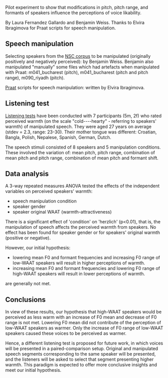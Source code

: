 Pilot experiment to show that modifications in pitch, pitch range, and formants of speakers influence the perceptions of voice likability.

By Laura Fernandez Gallardo and Benjamin Weiss. Thanks to Elvira Ibragimova for Praat scripts for speech manipulation.



## Speech manipulation

Selecting speakers from the [NSC corpus](http://www.qu.tu-berlin.de/?id=nsc-corpus) to be manipulated (originally positively and negatively perceived): by Benjamin Weiss. Benjamin also manipulated "manually" some files which had artefacts when manipulated with Praat: m041_bucharest (pitch), m041_bucharest (pitch and pitch range), m090_riyadh (pitch).

[Praat](http://www.fon.hum.uva.nl/praat/) scripts for speech manipulation: written by Elvira Ibragimova. 



## Listening test

[Listening tests](https://github.com/laufergall/Speaker_Characteristics_Of_Manipulated_Speech/tree/master/listening_test) have been conducted with 7 participants (5m, 2f) who rated perceived warmth (on the scale "cold----hearty" - referring to speakers' warmth) of manipulated speech. They were aged 27 years on average (stdev = 2.3, range: 23-30). Their mother tongue was different: Croatian, Bangla, Polish, Nepalese, Spanish, German, Dutch.

The speech stimuli consisted of 8 speakers and 5 manipulation conditions. These involved the variation of: mean pitch, pitch range, combination of mean pitch and pitch range, combination of mean pitch and formant shift.



## Data analysis

A 3-way repeated measures ANOVA tested the effects of the independent variables on perceived speakers' warmth: 

* speech manipulation condition
* speaker gender
* speaker original WAAT (warmth-attractiveness)

There is a significant effect of 'condition' on 'herzlich' (p<0.01), that is, the manipulation of speech affects the perceived warmth from speakers. No effect has been found for speaker gender or for speakers' original warmth (positive or negative).

However, our initial hypothesis:

* lowering mean F0 and formant frequencies and increasing F0 range of low-WAAT speakers will result in higher perceptions of warmth.
* increasing mean F0 and formant frequencies and lowering F0 range of high-WAAT speakers will result in lower perceptions of warmth.

are generally not met.



## Conclusions

In view of these results, our hypothesis that high-WAAT speakers would be perceived as less warm with an increase of F0 mean and decrease of F0 range is not met. Lowering F0 mean did not contribute of the perception of low-WAAT speakers as warmer. Only the increase of F0 range of low-WAAT speakers caused these voices to be perceived as warmer.

Hence, a different listening test is proposed for future work, in which voices will be presented in a paired-comparison setup. Original and manipulated speech segments corresponding to the same speaker will be presented, and the listeners will be asked to select that segment presenting higher warmth. This paradigm is expected to offer more conclusive insights and meet our initial hypothesis.